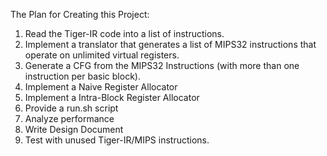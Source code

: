 The Plan for Creating this Project:

1. Read the Tiger-IR code into a list of instructions.
2. Implement a translator that generates a list of MIPS32 instructions that operate on unlimited virtual registers.
3. Generate a CFG from the MIPS32 Instructions (with more than one instruction per basic block).
4. Implement a Naive Register Allocator
5. Implement a Intra-Block Register Allocator
6. Provide a run.sh script
7. Analyze performance
8. Write Design Document
9. Test with unused Tiger-IR/MIPS instructions.
